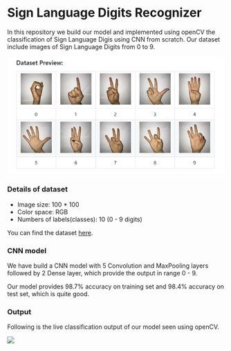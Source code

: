 # Sign Language Digits Recognizer
In this repository we build our model and implemented using openCV the classification of Sign Language Digis using CNN from scratch.
Our dataset include images of Sign Language Digits from 0 to 9.

<img src = 'images/dataset.png'>

### Details of dataset
- Image size: 100 * 100
- Color space: RGB
- Numbers of labels(classes): 10 (0 - 9 digits)

You can find the dataset [here](https://github.com/ardamavi/Sign-Language-Digits-Dataset).

### CNN model
We have build a CNN model with 5 Convolution and MaxPooling layers followed by 2 Dense layer, which provide the output in range 0 - 9.

Our model provides 98.7% accuracy on training set and 98.4% accuracy on test set, which is quite good.

### Output
Following is the live classification output of our model seen using openCV.

<img src = 'images/output.gif'>
